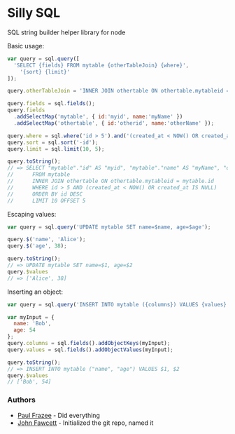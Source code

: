 # Silly SQL

SQL string builder helper library for node

Basic usage:

```javascript
var query = sql.query([
  'SELECT {fields} FROM mytable {otherTableJoin} {where}',
    '{sort} {limit}'
]);

query.otherTableJoin = 'INNER JOIN othertable ON othertable.mytableid = mytable.id';

query.fields = sql.fields();
query.fields
  .addSelectMap('mytable', { id:'myid', name:'myName' })
  .addSelectMap('othertable', { id:'otherid', name:'otherName' });

query.where = sql.where('id > 5').and('(created_at < NOW() OR created_at IS NULL)');
query.sort = sql.sort('-id');
query.limit = sql.limit(10, 5);

query.toString();
// => SELECT "mytable"."id" AS "myid", "mytable"."name" AS "myName", "othertable"."id" AS "otherId", "othertable"."name" AS "othername"
//      FROM mytable
//      INNER JOIN othertable ON othertable.mytableid = mytable.id
//      WHERE id > 5 AND (created_at < NOW() OR created_at IS NULL)
//      ORDER BY id DESC
//      LIMIT 10 OFFSET 5
```

Escaping values:

```javascript
var query = sql.query('UPDATE mytable SET name=$name, age=$age');

query.$('name', 'Alice');
query.$('age', 38);

query.toString();
// => UPDATE mytable SET name=$1, age=$2
query.$values
// => ['Alice', 38]
```

Inserting an object:

```javascript
var query = sql.query('INSERT INTO mytable ({columns}) VALUES {values}');

var myInput = {
  name: 'Bob',
  age: 54
};
query.columns = sql.fields().addObjectKeys(myInput);
query.values = sql.fields().addObjectValues(myInput);

query.toString();
// => INSERT INTO mytable ("name", "age") VALUES $1, $2
query.$values
// ['Bob', 54]
```

### Authors

* [Paul Frazee](https://github.com/pfraze) - Did everything
* [John Fawcett](https://github.com/jrf0110) - Initialized the git repo, named it